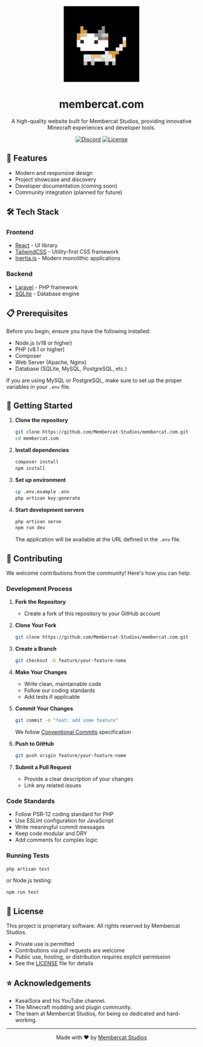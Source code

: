 <div align="center">

<img src="public/logo.png" alt="Membercat Studios Logo" width="200" />

# membercat.com

A high-quality website built for Membercat Studios, providing innovative Minecraft experiences and developer tools.

[![Discord](https://img.shields.io/discord/748158402659745904?color=5865F2&label=Discord&logo=discord&logoColor=white)](https://discord.gg/membercat)
[![License](https://img.shields.io/badge/License-Proprietary-red.svg)](LICENSE)

</div>

## 🚀 Features

-   Modern and responsive design
-   Project showcase and discovery
-   Developer documentation (coming soon)
-   Community integration (planned for future)

## 🛠️ Tech Stack

### Frontend

-   [React](https://reactjs.org/) - UI library
-   [TailwindCSS](https://tailwindcss.com/) - Utility-first CSS framework
-   [Inertia.js](https://inertiajs.com/) - Modern monolithic applications

### Backend

-   [Laravel](https://laravel.com/) - PHP framework
-   [SQLite](https://www.sqlite.org/) - Database engine

## 📋 Prerequisites

Before you begin, ensure you have the following installed:

-   Node.js (v18 or higher)
-   PHP (v8.1 or higher)
-   Composer
-   Web Server (Apache, Nginx)
-   Database (SQLite, MySQL, PostgreSQL, etc.)

If you are using MySQL or PostgreSQL, make sure to set up the proper variables in your `.env` file.

## 🚦 Getting Started

1. **Clone the repository**

    ```sh
    git clone https://github.com/Membercat-Studios/membercat.com.git
    cd membercat.com
    ```

2. **Install dependencies**

    ```sh
    composer install
    npm install
    ```

3. **Set up environment**

    ```sh
    cp .env.example .env
    php artisan key:generate
    ```

4. **Start development servers**

    ```sh
    php artisan serve
    npm run dev
    ```

    The application will be available at the URL defined in the `.env` file.

## 🤝 Contributing

We welcome contributions from the community! Here's how you can help:

### Development Process

1. **Fork the Repository**

    - Create a fork of this repository to your GitHub account

2. **Clone Your Fork**

    ```sh
    git clone https://github.com/Membercat-Studios/membercat.com.git
    ```

3. **Create a Branch**

    ```sh
    git checkout -b feature/your-feature-name
    ```

4. **Make Your Changes**

    - Write clean, maintainable code
    - Follow our coding standards
    - Add tests if applicable

5. **Commit Your Changes**

    ```sh
    git commit -m "feat: add some feature"
    ```

    We follow [Conventional Commits](https://www.conventionalcommits.org/) specification

6. **Push to GitHub**

    ```sh
    git push origin feature/your-feature-name
    ```

7. **Submit a Pull Request**
    - Provide a clear description of your changes
    - Link any related issues

### Code Standards

-   Follow PSR-12 coding standard for PHP
-   Use ESLint configuration for JavaScript
-   Write meaningful commit messages
-   Keep code modular and DRY
-   Add comments for complex logic

### Running Tests

```sh
php artisan test
```

or Node.js testing:

```sh
npm run test
```

## 📝 License

This project is proprietary software. All rights reserved by Membercat Studios.

-   Private use is permitted
-   Contributions via pull requests are welcome
-   Public use, hosting, or distribution requires explicit permission
-   See the [LICENSE](LICENSE) file for details

## ⭐ Acknowledgements

-   KasaiSora and his YouTube channel.
-   The Minecraft modding and plugin community.
-   The team at Membercat Studios, for being so dedicated and hard-working.

---

<div align="center">

Made with ❤️ by [Membercat Studios](https://membercat.com)

</div>
